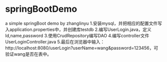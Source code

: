 # springBootDemo
a simple springBoot demo by zhanglinyu
1.安装mysql，并把相应的配置文件写入application.properties中，并创建库testdb
2.编写UserLogin.java，定义Id,name,password
3.使用CrudRepository编写DAO
4.编写controller文件UserLoginController.java
5.最后在浏览器中输入：http://localhost:8080/userLogin?userName=wang&password=123456，可验证wang是否在表中。
